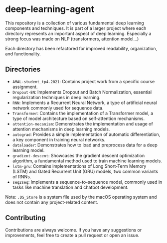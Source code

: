 # deep-learning-agent

This repository is a collection of various fundamental deep learning components and techniques. It is part of a larger project where each directory represents an important aspect of deep learning. Especially a strong focus was made on NLP (transformers, attention model...) 

Each directory has been refactored for improved readability, organization, and functionality.

## Directories

- `AMAL-student_tp4.2021`: Contains project work from a specific course assignment.
- `Dropout-BN`: Implements Dropout and Batch Normalization, essential regularization techniques in deep learning.
- `RNN`: Implements a Recurrent Neural Network, a type of artificial neural network commonly used for sequence data.
- `Transformer`: Contains the implementation of a Transformer model, a type of model architecture based on self-attention mechanisms.
- `attention-mecanism`: Demonstrates the implementation and usage of attention mechanisms in deep learning models.
- `autograd`: Provides a simple implementation of automatic differentiation, a key component in training neural networks.
- `dataloader`: Demonstrates how to load and preprocess data for a deep learning model.
- `gradient-descent`: Showcases the gradient descent optimization algorithm, a fundamental method used to train machine learning models.
- `lstm-gru`: Contains implementations of Long Short-Term Memory (LSTM) and Gated Recurrent Unit (GRU) models, two common variants of RNNs.
- `seq2seq`: Implements a sequence-to-sequence model, commonly used in tasks like machine translation and chatbot development.

Note: `.DS_Store` is a system file used by the macOS operating system and does not contain any project-related content.

## Contributing

Contributions are always welcome. If you have any suggestions or improvements, feel free to create a pull request or open an issue.

